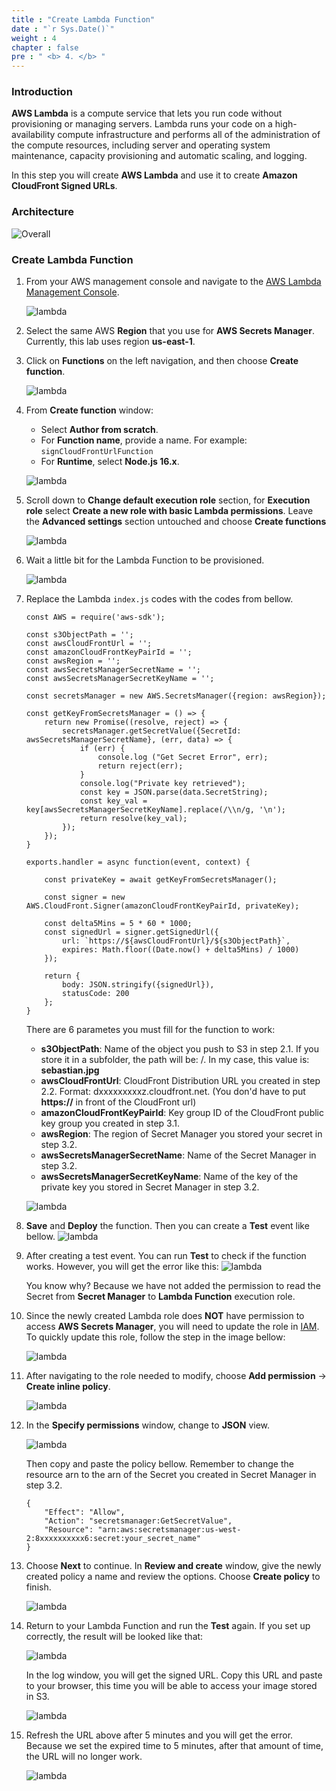 ```yaml
---
title : "Create Lambda Function"
date : "`r Sys.Date()`"
weight : 4
chapter : false
pre : " <b> 4. </b> "
---
```


### Introduction

**AWS Lambda** is a compute service that lets you run code without provisioning or managing servers. Lambda runs your code on a high-availability compute infrastructure and performs all of the administration of the compute resources, including server and operating system maintenance, capacity provisioning and automatic scaling, and logging.

In this step you will create **AWS Lambda** and use it to create **Amazon CloudFront Signed URLs**.

### Architecture

![Overall](/images/signURL-3.png)

### Create Lambda Function

1. From your AWS management console and navigate to the [AWS Lambda Management Console](https://us-west-2.console.aws.amazon.com/lambda/home?region=us-east-1#/functions).

    ![lambda](/images/4-lambdaFunction/04-lambda-1.png)

2. Select the same AWS **Region** that you use for **AWS Secrets Manager**. Currently, this lab uses region **us-east-1**.
3. Click on **Functions** on the left navigation, and then choose **Create function**.

    ![lambda](/images/4-lambdaFunction/04-lambda-2.png)

4. From **Create function** window:
      + Select **Author from scratch**.
      + For **Function name**, provide a name. For example: `signCloudFrontUrlFunction`
      + For **Runtime**, select **Node.js 16.x**.
    
    ![lambda](/images/4-lambdaFunction/04-lambda-3.png)

5. Scroll down to **Change default execution role** section, for **Execution role** select **Create a new role with basic Lambda permissions**. Leave the **Advanced settings** section untouched and choose **Create functions**

    ![lambda](/images/4-lambdaFunction/04-lambda-4.png)

6. Wait a little bit for the Lambda Function to be provisioned.

    ![lambda](/images/4-lambdaFunction/04-lambda-5.png)

7. Replace the Lambda `index.js` codes with the codes from bellow.
   
    ```
    const AWS = require('aws-sdk');

    const s3ObjectPath = '';
    const awsCloudFrontUrl = '';
    const amazonCloudFrontKeyPairId = '';
    const awsRegion = '';
    const awsSecretsManagerSecretName = '';
    const awsSecretsManagerSecretKeyName = '';

    const secretsManager = new AWS.SecretsManager({region: awsRegion});
    
    const getKeyFromSecretsManager = () => {
        return new Promise((resolve, reject) => {
            secretsManager.getSecretValue({SecretId: awsSecretsManagerSecretName}, (err, data) => {
                if (err) {
                    console.log ("Get Secret Error", err);
                    return reject(err);
                }
                console.log("Private key retrieved");
                const key = JSON.parse(data.SecretString);
                const key_val = key[awsSecretsManagerSecretKeyName].replace(/\\n/g, '\n');
                return resolve(key_val);
            });
        });
    }

    exports.handler = async function(event, context) {

        const privateKey = await getKeyFromSecretsManager();

        const signer = new AWS.CloudFront.Signer(amazonCloudFrontKeyPairId, privateKey);

        const delta5Mins = 5 * 60 * 1000;
        const signedUrl = signer.getSignedUrl({
            url: `https://${awsCloudFrontUrl}/${s3ObjectPath}`,
            expires: Math.floor((Date.now() + delta5Mins) / 1000)
        });

        return {
            body: JSON.stringify({signedUrl}),
            statusCode: 200
        };
    }
    ```

    There are 6 parametes you must fill for the function to work:
      + **s3ObjectPath**: Name of the object you push to S3 in step 2.1. If you store it in a subfolder, the path will be: <directory name>/<s3object>. In my case, this value is: **sebastian.jpg**
      + **awsCloudFrontUrl**: CloudFront Distribution URL you created in step 2.2. Format: dxxxxxxxxxz.cloudfront.net. (You don'd have to put **https://** in front of the CloudFront url)
      + **amazonCloudFrontKeyPairId**: Key group ID of the CloudFront public key group you created in step 3.1.
      + **awsRegion**: The region of Secret Manager you stored your secret in step 3.2.
      + **awsSecretsManagerSecretName**: Name of the Secret Manager in step 3.2.
      + **awsSecretsManagerSecretKeyName**: Name of the key of the private key you stored in Secret Manager in step 3.2.
  
    ![lambda](/images/4-lambdaFunction/04-lambda-6.png)

8. **Save** and **Deploy** the function. Then you can create a **Test** event like bellow.
   ![lambda](/images/4-lambdaFunction/04-lambda-8.png)

9. After creating a test event. You can run **Test** to check if the function works. However, you will get the error like this:
    ![lambda](/images/4-lambdaFunction/04-lambda-7.png)

    You know why? Because we have not added the permission to read the Secret from **Secret Manager** to **Lambda Function** execution role.

10. Since the newly created Lambda role does **NOT** have permission to access **AWS Secrets Manager**, you will need to update the role in [IAM](https://console.aws.amazon.com/iam). To quickly update this role, follow the step in the image bellow:

    ![lambda](/images/4-lambdaFunction/04-lambda-9.png)

11. After navigating to the role needed to modify, choose **Add permission** -> **Create inline policy**.

    ![lambda](/images/4-lambdaFunction/04-lambda-10.png)

12. In the **Specify permissions** window, change to **JSON** view.

    ![lambda](/images/4-lambdaFunction/04-lambda-11.png)

    Then copy and paste the policy bellow. Remember to change the resource arn to the arn of the Secret you created in Secret Manager in step 3.2.

    ```
    {
        "Effect": "Allow",
        "Action": "secretsmanager:GetSecretValue",
        "Resource": "arn:aws:secretsmanager:us-west-2:8xxxxxxxxxx6:secret:your_secret_name"
    }
    ```

13. Choose **Next** to continue. In **Review and create** window, give the newly created policy a name and review the options. Choose **Create policy** to finish.

    ![lambda](/images/4-lambdaFunction/04-lambda-12.png)

14. Return to your Lambda Function and run the **Test** again. If you set up correctly, the result will be looked like that:

    ![lambda](/images/4-lambdaFunction/04-lambda-13.png)

    In the log window, you will get the signed URL. Copy this URL and paste to your browser, this time you will be able to access your image stored in S3.

    ![lambda](/images/4-lambdaFunction/04-lambda-14.png)

15. Refresh the URL above after 5 minutes and you will get the error. Because we set the expired time to 5 minutes, after that amount of time, the URL will no longer work.

    ![lambda](/images/4-lambdaFunction/04-lambda-15.png)
